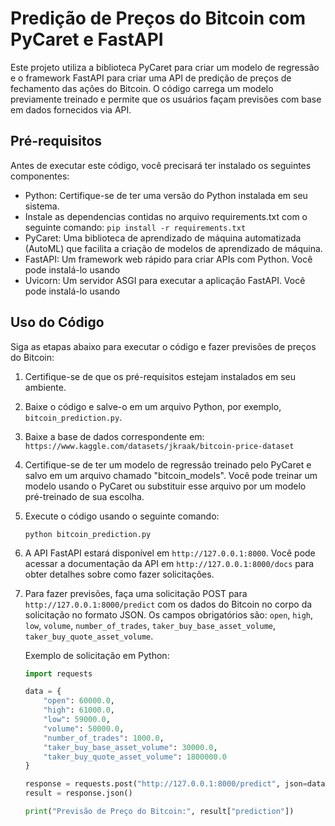 # Predição de Preços do Bitcoin com PyCaret e FastAPI

Este projeto utiliza a biblioteca PyCaret para criar um modelo de regressão e o framework FastAPI para criar uma API de predição de preços de fechamento das ações do Bitcoin. O código carrega um modelo previamente treinado e permite que os usuários façam previsões com base em dados fornecidos via API.

## Pré-requisitos
Antes de executar este código, você precisará ter instalado os seguintes componentes:

- Python: Certifique-se de ter uma versão do Python instalada em seu sistema.
- Instale as dependencias contidas no arquivo requirements.txt com o seguinte comando: `pip install -r requirements.txt`
- PyCaret: Uma biblioteca de aprendizado de máquina automatizada (AutoML) que facilita a criação de modelos de aprendizado de máquina.
- FastAPI: Um framework web rápido para criar APIs com Python. Você pode instalá-lo usando 
- Uvicorn: Um servidor ASGI para executar a aplicação FastAPI. Você pode instalá-lo usando 

## Uso do Código
Siga as etapas abaixo para executar o código e fazer previsões de preços do Bitcoin:

1. Certifique-se de que os pré-requisitos estejam instalados em seu ambiente.

2. Baixe o código e salve-o em um arquivo Python, por exemplo, `bitcoin_prediction.py`.
3. Baixe a base de dados correspondente em: `https://www.kaggle.com/datasets/jkraak/bitcoin-price-dataset`

4. Certifique-se de ter um modelo de regressão treinado pelo PyCaret e salvo em um arquivo chamado "bitcoin_models". Você pode treinar um modelo usando o PyCaret ou substituir esse arquivo por um modelo pré-treinado de sua escolha.

5. Execute o código usando o seguinte comando:
   ```
   python bitcoin_prediction.py
   ```

6. A API FastAPI estará disponível em `http://127.0.0.1:8000`. Você pode acessar a documentação da API em `http://127.0.0.1:8000/docs` para obter detalhes sobre como fazer solicitações.

7. Para fazer previsões, faça uma solicitação POST para `http://127.0.0.1:8000/predict` com os dados do Bitcoin no corpo da solicitação no formato JSON. Os campos obrigatórios são: `open`, `high`, `low`, `volume`, `number_of_trades`, `taker_buy_base_asset_volume`, `taker_buy_quote_asset_volume`.

   Exemplo de solicitação em Python:
   ```python
   import requests

   data = {
       "open": 60000.0,
       "high": 61000.0,
       "low": 59000.0,
       "volume": 50000.0,
       "number_of_trades": 1000.0,
       "taker_buy_base_asset_volume": 30000.0,
       "taker_buy_quote_asset_volume": 1800000.0
   }

   response = requests.post("http://127.0.0.1:8000/predict", json=data)
   result = response.json()

   print("Previsão de Preço do Bitcoin:", result["prediction"])
   ```
